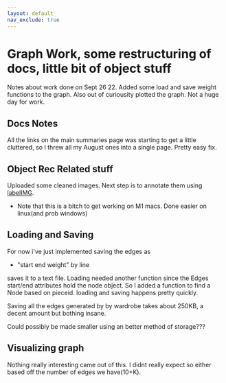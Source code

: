 ```yaml
---
layout: default
nav_exclude: true
---
```

# Graph Work, some restructuring of docs, little bit of object stuff
Notes about work done on Sept 26 22. Added some load and save weight functions to the graph. Also out of curiousity plotted the graph. Not a huge day for work.

## Docs Notes

All the links on the main summaries page was starting to get a little cluttered, so I threw all my August ones into a single page. Pretty easy fix. 

## Object Rec Related stuff

Uploaded some cleaned images. Next step is to annotate them using [labelIMG](https://github.com/heartexlabs/labelImg). 

- Note that this is a bitch to get working on M1 macs. Done easier on linux(and prob windows)

## Loading and Saving

For now i've just implemented saving the edges as 

- "start end weight" by line

saves it to a text file. Loading needed another function since the Edges start/end attributes hold the node object. So I added a function to find a Node based on pieceid. loading and saving happens pretty quickly. 

Saving all the edges generated by by wardrobe takes about 250KB, a decent amount but bothing insane. 


Could possibly be made smaller using an better method of storage???

## Visualizing graph

Nothing really interesting came out of this. I didnt really expect so either based off the number of edges we have(10+K).
